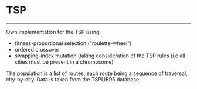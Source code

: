 # TSP
---
Own implementation for the TSP using:
- fitness-proportional selection ("roulette-wheel")
- ordered crossover
- swapping-index mutation (taking consideration of the TSP rules (i.e all cities must be present in a chromosome)

The population is a list of routes, each route being a sequence of traversal, city-by-city. Data is taken from the TSPLIB95 database.